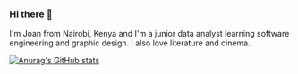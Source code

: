 ### Hi there 👋

I'm Joan from Nairobi, Kenya and I'm a junior data analyst learning software engineering and graphic design. I also love literature and cinema.

[![Anurag's GitHub stats](https://github-readme-stats.vercel.app/api?username=joanweru)](https://github.com/anuraghazra/github-readme-stats)

